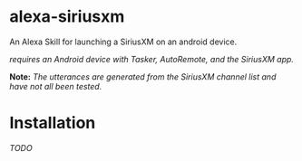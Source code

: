 # alexa-siriusxm
An Alexa Skill for launching a SiriusXM on an android device.

*requires an Android device with Tasker, AutoRemote, and the SiriusXM app.*

**Note:** *The utterances are generated from the SiriusXM channel list and have not all been tested.*

Installation
============
*TODO*

